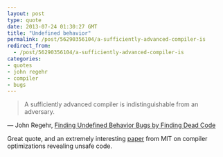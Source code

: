 ```yaml
---
layout: post
type: quote
date: 2013-07-24 01:30:27 GMT
title: "Undefined behavior"
permalink: /post/56290356104/a-sufficiently-advanced-compiler-is
redirect_from: 
  - /post/56290356104/a-sufficiently-advanced-compiler-is
categories:
- quotes
- john regehr
- compiler
- bugs
---
```

<blockquote>A sufficiently advanced compiler is indistinguishable from an adversary.</blockquote>
<p>— John Regehr, <a href="http://blog.regehr.org/archives/970">Finding Undefined Behavior Bugs by Finding Dead Code</a></p>
 
<p>Great quote, and an extremely interesting <a href="http://pdos.csail.mit.edu/~xi/papers/stack-sosp13.pdf">paper</a> from MIT on compiler optimizations revealing unsafe code.</p>